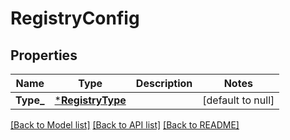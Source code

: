 # RegistryConfig

## Properties
Name | Type | Description | Notes
------------ | ------------- | ------------- | -------------
**Type_** | [***RegistryType**](RegistryType.md) |  | [default to null]

[[Back to Model list]](../README.md#documentation-for-models) [[Back to API list]](../README.md#documentation-for-api-endpoints) [[Back to README]](../README.md)


